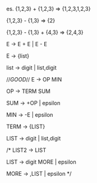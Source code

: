 es.
{1,2,3} + {1,2,3} => {1,2,3,1,2,3}

{1,2,3} - {1,3} => {2}

{1,2,3} - {1,3} + {4,3} => {2,4,3}


E -> E + E | E - E

E -> {list}

list -> digit | list,digit


//*GOOD*//
E -> OP MIN

OP -> TERM SUM

SUM -> +OP | epsilon

MIN -> -E | epsilon

TERM -> {LIST}

LIST -> digit | list,digit

/*
  LIST2 -> LIST

  LIST -> digit MORE | epsilon

  MORE -> ,LIST | epsilon
*/
